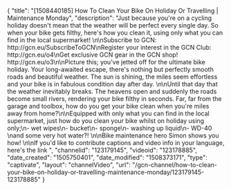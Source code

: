 {
    "title": "[1508440185] How To Clean Your Bike On Holiday Or Travelling | Maintenance Monday",
    "description": "Just because you're on a cycling holiday doesn't mean that the weather will be perfect every single day. So when your bike gets filthy, here's how you clean it, using only what you can find in the local supermarket! \n\nSubscribe to GCN: http:\/\/gcn.eu\/SubscribeToGCN\nRegister your interest in the GCN Club: http:\/\/gcn.eu\/o4\nGet exclusive GCN gear in the GCN shop! http:\/\/gcn.eu\/o3\n\nPicture this; you've jetted off for the ultimate bike holiday. Your long-awaited escape, there's nothing but perfectly smooth roads and beautiful weather. The sun is shining, the miles seem effortless and your bike is in fabulous condition day after day. \n\nUntil that day that the weather inevitably breaks. The heavens open and suddenly the roads become small rivers, rendering your bike filthy in seconds. Far, far from the garage and toolbox, how do you get your bike clean when you're miles away from home?\n\nEquipped with only what you can find in the local supermarket, just how do you clean your bike whilst on holiday using only;\n- wet wipes\n- bucket\n- sponge\n- washing up liquid\n- WD-40 \nand some very hot water?! \n\nBike maintenance hero Simon shows you how! \n\nIf you'd like to contribute captions and video info in your language, here's the link ",
    "channelid": "123179145",
    "videoid": "123178885",
    "date_created": "1505750401",
    "date_modified": "1508373171",
    "type": "captivate",
    "layout": "channelVideo",
    "url": "\/gcn-channel\/how-to-clean-your-bike-on-holiday-or-travelling-maintenance-monday\/123179145-123178885"
}